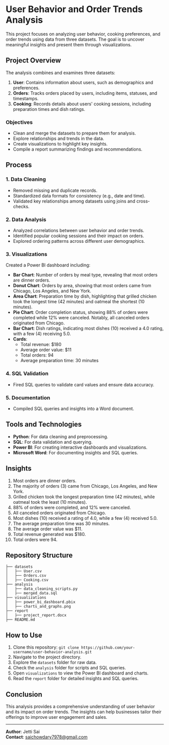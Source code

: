 # User Behavior and Order Trends Analysis

This project focuses on analyzing user behavior, cooking preferences, and order trends using data from three datasets. The goal is to uncover meaningful insights and present them through visualizations.

## Project Overview

The analysis combines and examines three datasets:
1. **User**: Contains information about users, such as demographics and preferences.
2. **Orders**: Tracks orders placed by users, including items, statuses, and timestamps.
3. **Cooking**: Records details about users' cooking sessions, including preparation times and dish ratings.

### Objectives
- Clean and merge the datasets to prepare them for analysis.
- Explore relationships and trends in the data.
- Create visualizations to highlight key insights.
- Compile a report summarizing findings and recommendations.

## Process

### 1. Data Cleaning
- Removed missing and duplicate records.
- Standardized data formats for consistency (e.g., date and time).
- Validated key relationships among datasets using joins and cross-checks.

### 2. Data Analysis
- Analyzed correlations between user behavior and order trends.
- Identified popular cooking sessions and their impact on orders.
- Explored ordering patterns across different user demographics.

### 3. Visualizations
Created a Power BI dashboard including:
- **Bar Chart**: Number of orders by meal type, revealing that most orders are dinner orders.
- **Donut Chart**: Orders by area, showing that most orders came from Chicago, Los Angeles, and New York.
- **Area Chart**: Preparation time by dish, highlighting that grilled chicken took the longest time (42 minutes) and oatmeal the shortest (10 minutes).
- **Pie Chart**: Order completion status, showing 88% of orders were completed while 12% were canceled. Notably, all canceled orders originated from Chicago.
- **Bar Chart**: Dish ratings, indicating most dishes (10) received a 4.0 rating, with a few (4) receiving 5.0.
- **Cards**: 
  - Total revenue: $180
  - Average order value: $11
  - Total orders: 94
  - Average preparation time: 30 minutes

### 4. SQL Validation
- Fired SQL queries to validate card values and ensure data accuracy.

### 5. Documentation
- Compiled SQL queries and insights into a Word document.

## Tools and Technologies
- **Python**: For data cleaning and preprocessing.
- **SQL**: For data validation and querying.
- **Power BI**: For creating interactive dashboards and visualizations.
- **Microsoft Word**: For documenting insights and SQL queries.

## Insights
1. Most orders are dinner orders.
2. The majority of orders (3) came from Chicago, Los Angeles, and New York.
3. Grilled chicken took the longest preparation time (42 minutes), while oatmeal took the least (10 minutes).
4. 88% of orders were completed, and 12% were canceled.
5. All canceled orders originated from Chicago.
6. Most dishes (10) received a rating of 4.0, while a few (4) received 5.0.
7. The average preparation time was 30 minutes.
8. The average order value was $11.
9. Total revenue generated was $180.
10. Total orders were 94.

## Repository Structure
```
├── datasets
│   ├── User.csv
│   ├── Orders.csv
│   ├── Cooking.csv
├── analysis
│   ├── data_cleaning_scripts.py
│   ├── merged_data.sql
├── visualizations
│   ├── power_bi_dashboard.pbix
│   ├── charts_and_graphs.png
├── report
│   ├── project_report.docx
├── README.md
```

## How to Use
1. Clone this repository: `git clone https://github.com/your-username/user-behavior-analysis.git`
2. Navigate to the project directory.
3. Explore the `datasets` folder for raw data.
4. Check the `analysis` folder for scripts and SQL queries.
5. Open `visualizations` to view the Power BI dashboard and charts.
6. Read the `report` folder for detailed insights and SQL queries.

## Conclusion
This analysis provides a comprehensive understanding of user behavior and its impact on order trends. The insights can help businesses tailor their offerings to improve user engagement and sales.

---
**Author**: Jetti Sai  
**Contact**: saichowdary7978@gmail.com
